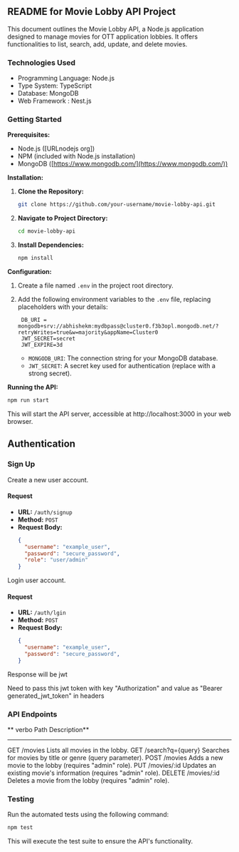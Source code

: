 ## README for Movie Lobby API Project

This document outlines the Movie Lobby API, a Node.js application designed to manage movies for OTT application lobbies. It offers functionalities to list, search, add, update, and delete movies.

### Technologies Used

* Programming Language: Node.js
* Type System: TypeScript
* Database: MongoDB
* Web Framework : Nest.js

### Getting Started

**Prerequisites:**

* Node.js ([URLnodejs org])
* NPM (included with Node.js installation)
* MongoDB ([https://www.mongodb.com/](https://www.mongodb.com/))

**Installation:**

1. **Clone the Repository:**

   ```bash
   git clone https://github.com/your-username/movie-lobby-api.git
   ```

2. **Navigate to Project Directory:**

   ```bash
   cd movie-lobby-api
   ```

3. **Install Dependencies:**

   ```bash
   npm install
   ```

**Configuration:**

1. Create a file named `.env` in the project root directory.
2. Add the following environment variables to the `.env` file, replacing placeholders with your details:

   ```
    DB_URI = mongodb+srv://abhishekm:mydbpass@cluster0.f3b3opl.mongodb.net/?retryWrites=true&w=majority&appName=Cluster0
    JWT_SECRET=secret
    JWT_EXPIRE=3d
   ```

   * `MONGODB_URI`: The connection string for your MongoDB database.
   * `JWT_SECRET`: A secret key used for authentication (replace with a strong secret).

**Running the API:**

```bash
npm run start
```

This will start the API server, accessible at http://localhost:3000 in your web browser.

## Authentication

### Sign Up

Create a new user account.

#### Request

- **URL:** `/auth/signup`
- **Method:** `POST`
- **Request Body:**
  ```json
  {
    "username": "example_user",
    "password": "secure_password",
    "role": "user/admin"
  }

Login user account.

#### Request

- **URL:** `/auth/lgin`
- **Method:** `POST`
- **Request Body:**
  ```json
  {
    "username": "example_user",
    "password": "secure_password",
  }  

Response will be jwt

Need to pass this jwt token with key "Authorization" and value as "Bearer generated_jwt_token" in headers

### API Endpoints

** verbo  Path          Description**
-------  ------------  -----------------------------------------
 GET      /movies       Lists all movies in the lobby.
 GET      /search?q={query}  Searches for movies by title or genre (query parameter).
 POST     /movies        Adds a new movie to the lobby (requires "admin" role).
 PUT      /movies/:id   Updates an existing movie's information (requires "admin" role).
 DELETE   /movies/:id   Deletes a movie from the lobby (requires "admin" role).
 

### Testing

Run the automated tests using the following command:

```bash
npm test
```

This will execute the test suite to ensure the API's functionality.